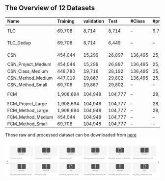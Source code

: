 
## The Overview of 12 Datasets

|   Name | Training  | validation |  Test   | #Class  |#project| Description                |
|:-------|:----------|:-----------|:--------|:--------|:-------|:------------------------|
| TLC                  | 69,708    | 8,714      | 8,714   | –       | 9,732  | Original [TL-CodeSum](https://github.com/xing-hu/TL-CodeSum)    |
|TLC_Dedup             | 69,708    | 8,714      | 6,449   | –       | –      | Deduplicated TL-CodeSum |
| CSN                  | 454,044   | 15,299     | 26,897  | 136,495 | 25,596 | Filtered [CodeSearchNet](https://github.com/github/CodeSearchNet) |
| CSN_Project_Medium   | 454,044   | 15,299     | 26,897  | 136,495 | 25,596 | split by project        |
| CSN_Class_Medium     | 448,780   | 19,716     | 28,192  | 136,495 | 25,596 | split by class          |
| CSN_Method_Medium    | 447,019   | 19,867     | 29,802  | 136,495 | 25,596 | split by method         |
| CSN_Method_Small     | 69,708    | 19,867     | 29,802  | –       | –      | Subset of               |
| FCM                  | 1,908,694 | 104,948    | 104,777 | –       | 28,790 | Filtered [Funcom](https://github.com/mcmillco/funcom)       |
| FCM_Project_Large    | 1,908,694 | 104,948    | 104,777 | –       | 28,790 | Split by project        |
| FCM_Method_Large     | 1,908,694 | 104,948    | 104,777 | –       | 28,790 | Split by method         |
| FCM_Method_Medium    | 454,044   | 104,948    | 104,777 | –       | –      | Subset of               |
| FCM_Method_Small     | 69,708    | 104,948    | 104,777 | –       | –      | Subset of               |

These raw and processed dataset can be downloaded from [here](https://figshare.com/s/fe32740133b33d719ab5)
![figure](12dataset.png)